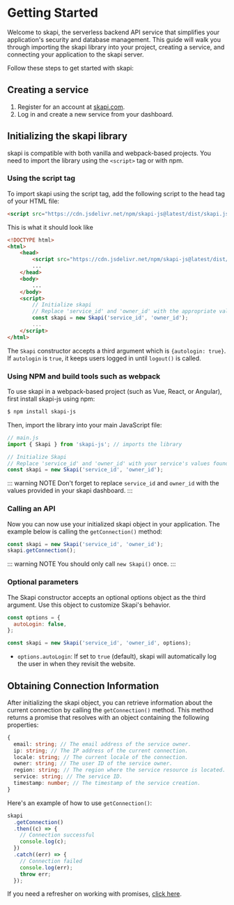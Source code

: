 # Getting Started

Welcome to skapi, the serverless backend API service that simplifies your application's security and database management. This guide will walk you through importing the skapi library into your project, creating a service, and connecting your application to the skapi server.

Follow these steps to get started with skapi:

## Creating a service

1. Register for an account at [skapi.com](https://www.skapi.com).
2. Log in and create a new service from your dashboard.

## Initializing the skapi library

skapi is compatible with both vanilla and webpack-based projects. You need to import the library using the `<script>` tag or with npm.

### Using the script tag

To import skapi using the script tag, add the following script to the head tag of your HTML file:
```html
<script src="https://cdn.jsdelivr.net/npm/skapi-js@latest/dist/skapi.js"></script>
```

This is what it should look like
```html
<!DOCTYPE html>
<html>
    <head>
        <script src="https://cdn.jsdelivr.net/npm/skapi-js@latest/dist/skapi.js"></script>
        ...
    </head>
    <body>
        ...
    </body>
    <script>
        // Initialize skapi
        // Replace 'service_id' and 'owner_id' with the appropriate values from your skapi dashboard.
        const skapi = new Skapi('service_id', 'owner_id');
        ...
    </script>
</html>
```

The `Skapi` constructor accepts a third argument which is `{autologin: true}`. If `autologin` is `true`, it keeps users logged in until `logout()` is called.

### Using NPM and build tools such as webpack

To use skapi in a webpack-based project (such as Vue, React, or Angular), first install skapi-js using npm:

```sh
$ npm install skapi-js
```

Then, import the library into your main JavaScript file:

```javascript
// main.js
import { Skapi } from 'skapi-js'; // imports the library

// Initialize Skapi
// Replace 'service_id' and 'owner_id' with your service's values found in your skapi dashboard.
const skapi = new Skapi('service_id', 'owner_id');

```
::: warning NOTE
Don't forget to replace `service_id` and `owner_id` with the values provided in your skapi dashboard.
:::

### Calling an API

Now you can now use your initialized skapi object in your application.
The example below is calling the `getConnection()` method:

```js
const skapi = new Skapi('service_id', 'owner_id');
skapi.getConnection();
```

::: warning NOTE
You should only call `new Skapi()` once.
:::

### Optional parameters

The Skapi constructor accepts an optional options object as the third argument. Use this object to customize Skapi's behavior.

```javascript
const options = {
  autoLogin: false,
};

const skapi = new Skapi('service_id', 'owner_id', options);
```

- `options.autoLogin`:
  If set to `true` (default), skapi will automatically log the user in when they revisit the website.

## Obtaining Connection Information

After initializing the skapi object, you can retrieve information about the current connection by calling the `getConnection()` method. This method returns a promise that resolves with an object containing the following properties:

```typescript
{
  email: string; // The email address of the service owner.
  ip: string; // The IP address of the current connection.
  locale: string; // The current locale of the connection.
  owner: string; // The user ID of the service owner.
  region: string; // The region where the service resource is located.
  service: string; // The service ID.
  timestamp: number; // The timestamp of the service creation.
}
```

Here's an example of how to use `getConnection()`:

```javascript
skapi
  .getConnection()
  .then((c) => {
    // Connection successful
    console.log(c);
  })
  .catch((err) => {
    // Connection failed
    console.log(err);
    throw err;
  });
```
If you need a refresher on working with promises, [click here](/the-basics/#working-with-promises).